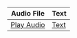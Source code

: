| Audio File | Text |
|------------|------|
| [Play Audio]([https://<username>.github.io/<repository>/audio/audio.mp3](https://github.com/AKA-18/AKA-18.github.io/blob/gh-pages/audio/F_001_M_A_0001.wav)https://github.com/AKA-18/AKA-18.github.io/blob/gh-pages/audio/F_001_M_A_0001.wav) | [Text](text.txt) |
